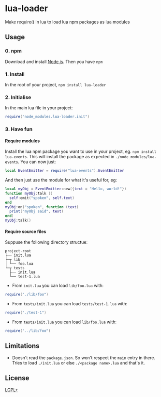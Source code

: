 # lua-loader

Make require() in lua to load lua [npm](http://npmjs.org) packages as lua modules

## Usage

### 0. npm
Download and install [Node.js](http://nodejs.org/download/). Then you have `npm`

### 1. Install
In the root of your project, `npm install lua-loader`

### 2. Initialise
In the main lua file in your project:
```lua
require("node_modules.lua-loader.init")
```

### 3. Have fun

#### Require modules
Install the lua npm package you want to use in your project, eg. `npm install lua-events`.
This will install the package as expected in `./node_modules/lua-events`.
You can now just:
```lua
local EventEmitter = require("lua-events").EventEmitter
```
And then just use the module for what it's useful for, eg:
```lua
local myObj = EventEmitter:new({text = "Hello, world!"})
function myObj:talk ()
  self:emit("spoken", self.text)
end
myObj:on("spoken", function (text)
  print("myObj said", text)
end)
myObj:talk()
```

#### Require source files
Suppuse the following directory structue:
```
project-root
├── init.lua
├─┬ lib
│ └── foo.lua
└─┬ tests
  ├── init.lua
  └── test-1.lua
```
- From `init.lua` you can load `lib/foo.lua` with:
```lua
require("./lib/foo")
```
- From `tests/init.lua` you can load `tests/test-1.lua` with:
```lua
require("./test-1")
```
- From `tests/init.lua` you can load `lib/foo.lua` with:
```lua
require("../lib/foo")
```

## Limitations
- Doesn't read the `package.json`. So won't respect the `main` entry in there. Tries to load `./init.lua` or else `./<package name>.lua` and that's it.

## License
[LGPL+](https://github.com/wscherphof/lua-loader/blob/master/LICENSE.md)
